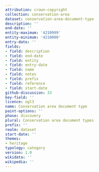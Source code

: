 ```yaml
---
attribution: crown-copyright
collection: conservation-area
dataset: conservation-area-document-type
description: ''
end-date: ''
entity-maximum: '4210999'
entity-minimum: '4210000'
entry-date: ''
fields:
- field: description
- field: end-date
- field: entity
- field: entry-date
- field: name
- field: notes
- field: prefix
- field: reference
- field: start-date
github-discussion: 33
key-field: ''
licence: ogl3
name: Conservation area document type
paint-options: ''
phase: discovery
plural: Conservation area document types
prefix: ''
realm: dataset
start-date: ''
themes:
- heritage
typology: category
version: 1.0
wikidata: ''
wikipedia: ''
---
```

